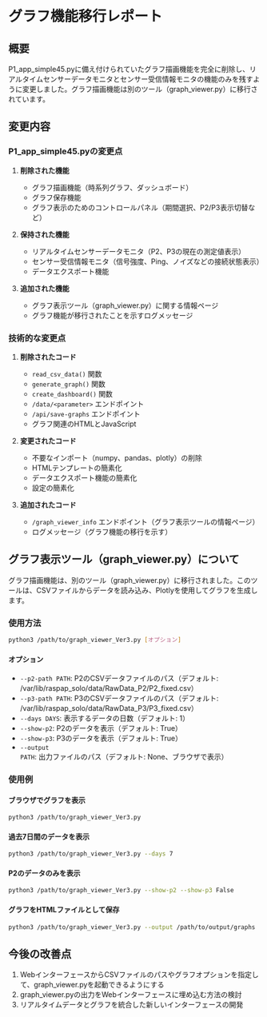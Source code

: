 # グラフ機能移行レポート

## 概要

P1_app_simple45.pyに備え付けられていたグラフ描画機能を完全に削除し、リアルタイムセンサーデータモニタとセンサー受信情報モニタの機能のみを残すように変更しました。グラフ描画機能は別のツール（graph_viewer.py）に移行されています。

## 変更内容

### P1_app_simple45.pyの変更点

1. **削除された機能**
   - グラフ描画機能（時系列グラフ、ダッシュボード）
   - グラフ保存機能
   - グラフ表示のためのコントロールパネル（期間選択、P2/P3表示切替など）

2. **保持された機能**
   - リアルタイムセンサーデータモニタ（P2、P3の現在の測定値表示）
   - センサー受信情報モニタ（信号強度、Ping、ノイズなどの接続状態表示）
   - データエクスポート機能

3. **追加された機能**
   - グラフ表示ツール（graph_viewer.py）に関する情報ページ
   - グラフ機能が移行されたことを示すログメッセージ

### 技術的な変更点

1. **削除されたコード**
   - `read_csv_data()` 関数
   - `generate_graph()` 関数
   - `create_dashboard()` 関数
   - `/data/<parameter>` エンドポイント
   - `/api/save-graphs` エンドポイント
   - グラフ関連のHTMLとJavaScript

2. **変更されたコード**
   - 不要なインポート（numpy、pandas、plotly）の削除
   - HTMLテンプレートの簡素化
   - データエクスポート機能の簡素化
   - 設定の簡素化

3. **追加されたコード**
   - `/graph_viewer_info` エンドポイント（グラフ表示ツールの情報ページ）
   - ログメッセージ（グラフ機能の移行を示す）

## グラフ表示ツール（graph_viewer.py）について

グラフ描画機能は、別のツール（graph_viewer.py）に移行されました。このツールは、CSVファイルからデータを読み込み、Plotlyを使用してグラフを生成します。

### 使用方法

```bash
python3 /path/to/graph_viewer_Ver3.py [オプション]
```

#### オプション

- `--p2-path PATH`: P2のCSVデータファイルのパス（デフォルト: /var/lib/raspap_solo/data/RawData_P2/P2_fixed.csv）
- `--p3-path PATH`: P3のCSVデータファイルのパス（デフォルト: /var/lib/raspap_solo/data/RawData_P3/P3_fixed.csv）
- `--days DAYS`: 表示するデータの日数（デフォルト: 1）
- `--show-p2`: P2のデータを表示（デフォルト: True）
- `--show-p3`: P3のデータを表示（デフォルト: True）
- `--output PATH`: 出力ファイルのパス（デフォルト: None、ブラウザで表示）

### 使用例

#### ブラウザでグラフを表示
```bash
python3 /path/to/graph_viewer_Ver3.py
```

#### 過去7日間のデータを表示
```bash
python3 /path/to/graph_viewer_Ver3.py --days 7
```

#### P2のデータのみを表示
```bash
python3 /path/to/graph_viewer_Ver3.py --show-p2 --show-p3 False
```

#### グラフをHTMLファイルとして保存
```bash
python3 /path/to/graph_viewer_Ver3.py --output /path/to/output/graphs
```

## 今後の改善点

1. WebインターフェースからCSVファイルのパスやグラフオプションを指定して、graph_viewer.pyを起動できるようにする
2. graph_viewer.pyの出力をWebインターフェースに埋め込む方法の検討
3. リアルタイムデータとグラフを統合した新しいインターフェースの開発